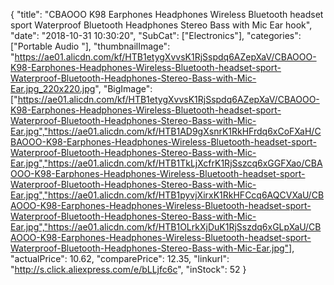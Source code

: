 {
	"title": "CBAOOO K98 Earphones Headphones Wireless Bluetooth headset sport Waterproof Bluetooth Headphones Stereo Bass with Mic Ear hook",
	"date": "2018-10-31 10:30:20",
	"SubCat": ["Electronics"],
	"categories": ["Portable Audio "],
	"thumbnailImage": "https://ae01.alicdn.com/kf/HTB1etygXvvsK1RjSspdq6AZepXaV/CBAOOO-K98-Earphones-Headphones-Wireless-Bluetooth-headset-sport-Waterproof-Bluetooth-Headphones-Stereo-Bass-with-Mic-Ear.jpg_220x220.jpg",
	"BigImage": ["https://ae01.alicdn.com/kf/HTB1etygXvvsK1RjSspdq6AZepXaV/CBAOOO-K98-Earphones-Headphones-Wireless-Bluetooth-headset-sport-Waterproof-Bluetooth-Headphones-Stereo-Bass-with-Mic-Ear.jpg","https://ae01.alicdn.com/kf/HTB1AD9gXsnrK1RkHFrdq6xCoFXaH/CBAOOO-K98-Earphones-Headphones-Wireless-Bluetooth-headset-sport-Waterproof-Bluetooth-Headphones-Stereo-Bass-with-Mic-Ear.jpg","https://ae01.alicdn.com/kf/HTB1TkLjXcfrK1RjSszcq6xGGFXao/CBAOOO-K98-Earphones-Headphones-Wireless-Bluetooth-headset-sport-Waterproof-Bluetooth-Headphones-Stereo-Bass-with-Mic-Ear.jpg","https://ae01.alicdn.com/kf/HTB1pyvjXirxK1RkHFCcq6AQCVXaU/CBAOOO-K98-Earphones-Headphones-Wireless-Bluetooth-headset-sport-Waterproof-Bluetooth-Headphones-Stereo-Bass-with-Mic-Ear.jpg","https://ae01.alicdn.com/kf/HTB1OLrkXjDuK1RjSszdq6xGLpXaU/CBAOOO-K98-Earphones-Headphones-Wireless-Bluetooth-headset-sport-Waterproof-Bluetooth-Headphones-Stereo-Bass-with-Mic-Ear.jpg"],
	"actualPrice": 10.62,
	"comparePrice": 12.35,
	"linkurl": "http://s.click.aliexpress.com/e/bLLjfc6c",
	"inStock": 52
}
